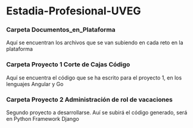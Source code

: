 # Estadia-Profesional-UVEG

### Carpeta Documentos_en_Plataforma
Aquí se encuentran los archivos que se van subiendo en cada reto en la plataforma

### Carpeta Proyecto 1 Corte de Cajas Código
Aquí se encuentra el código que se ha escrito para el proyecto 1, en los lenguajes Angular y Go

### Carpeta Proyecto 2 Administración de rol de vacaciones
Segundo proyecto a desarrollarse. Auí se subirá el código generado, será en Python Framework Django
